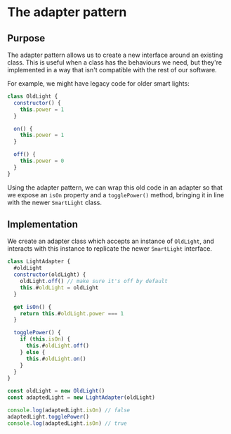 # The adapter pattern

<Vimeo id="123" />

## Purpose

The adapter pattern allows us to create a new interface around an existing
class. This is useful when a class has the behaviours we need, but they're
implemented in a way that isn't compatible with the rest of our software.

For example, we might have legacy code for older smart lights:

```js
class OldLight {
  constructor() {
    this.power = 1
  }

  on() {
    this.power = 1
  }

  off() {
    this.power = 0
  }
}
```

Using the adapter pattern, we can wrap this old code in an adapter so that we
expose an `isOn` property and a `togglePower()` method, bringing it in line with
the newer `SmartLight` class.

## Implementation

We create an adapter class which accepts an instance of `OldLight`, and
interacts with this instance to replicate the newer `SmartLight` interface.

```js
class LightAdapter {
  #oldLight
  constructor(oldLight) {
    oldLight.off() // make sure it's off by default
    this.#oldLight = oldLight
  }

  get isOn() {
    return this.#oldLight.power === 1
  }

  togglePower() {
    if (this.isOn) {
      this.#oldLight.off()
    } else {
      this.#oldLight.on()
    }
  }
}

const oldLight = new OldLight()
const adaptedLight = new LightAdapter(oldLight)

console.log(adaptedLight.isOn) // false
adaptedLight.togglePower()
console.log(adaptedLight.isOn) // true
```

